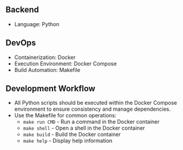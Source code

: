 ## Backend
- Language: Python

## DevOps
- Containerization: Docker
- Execution Environment: Docker Compose
- Build Automation: Makefile

## Development Workflow
- All Python scripts should be executed within the Docker Compose environment to ensure consistency and manage dependencies.
- Use the Makefile for common operations:
  - `make run CMD` - Run a command in the Docker container
  - `make shell` - Open a shell in the Docker container
  - `make build` - Build the Docker container
  - `make help` - Display help information
